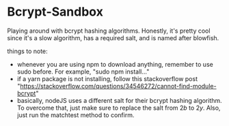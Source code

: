 # Bcrypt-Sandbox
Playing around with bcrypt hashing algorithms. Honestly, it's pretty cool since it's a slow algorithm, has a required salt, and is named after blowfish.

things to note:
- whenever you are using npm to download anything, remember to use sudo before. For example, "sudo npm install..."
- if a yarn package is not installing, follow this stackoverflow post "https://stackoverflow.com/questions/34546272/cannot-find-module-bcrypt"
- basically, nodeJS uses a different salt for their bcrypt hashing algorithm. To overcome that, just make sure to replace the salt from $2b$ to $2y$. Also, just run the matchtest method to confirm.
